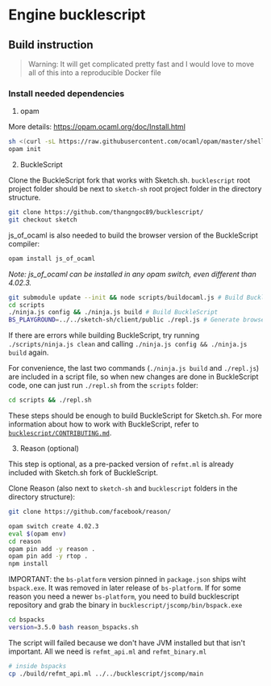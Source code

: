 # Engine bucklescript

## Build instruction

> Warning: It will get complicated pretty fast and I would love to move all of this into a reproducible Docker file

### Install needed dependencies

1. opam

More details: https://opam.ocaml.org/doc/Install.html

```sh
sh <(curl -sL https://raw.githubusercontent.com/ocaml/opam/master/shell/install.sh)
opam init
```

2. BuckleScript

Clone the BuckleScript fork that works with Sketch.sh. `bucklescript` root project folder
should be next to `sketch-sh` root project folder in the directory structure.

```sh
git clone https://github.com/thangngoc89/bucklescript/
git checkout sketch
```

js_of_ocaml is also needed to build the browser version of the BuckleScript compiler:

```sh
opam install js_of_ocaml
```

_Note: js_of_ocaml can be installed in any opam switch, even different than 4.02.3._

```sh
git submodule update --init && node scripts/buildocaml.js # Build BuckleScript fork of OCaml
cd scripts
./ninja.js config && ./ninja.js build # Build BuckleScript
BS_PLAYGROUND=../../sketch-sh/client/public ./repl.js # Generate browser version of BuckleScript
```

If there are errors while building BuckleScript, try running `./scripts/ninja.js clean` and calling
`./ninja.js config && ./ninja.js build` again.

For convenience, the last two commands (`./ninja.js build` and `./repl.js`) are included in a script file, so when
new changes are done in BuckleScript code, one can just run `./repl.sh` from the `scripts` folder:

```sh
cd scripts && ./repl.sh
```

These steps should be enough to build BuckleScript for Sketch.sh. For more information
about how to work with BuckleScript, refer to [`bucklescript/CONTRIBUTING.md`](https://github.com/BuckleScript/bucklescript/blob/2e4c0558a8b417983a4c8ce8d6016ea3a4fa1fc5/CONTRIBUTING.md).

3. Reason (optional)

This step is optional, as a pre-packed version of `refmt.ml` is already included with Sketch.sh fork of BuckleScript.

Clone Reason (also next to `sketch-sh` and `bucklescript` folders in the directory structure):

```sh
git clone https://github.com/facebook/reason/
```

```sh
opam switch create 4.02.3
eval $(opam env)
cd reason
opam pin add -y reason .
opam pin add -y rtop .
npm install
```

IMPORTANT: the `bs-platform` version pinned in `package.json` ships wiht `bspack.exe`. It was removed in later release of `bs-platform`. If for some reason you need a newer `bs-platform`, you need to build bucklescript repository and grab the binary in `bucklescript/jscomp/bin/bspack.exe`

```sh
cd bspacks
version=3.5.0 bash reason_bspacks.sh
```

The script will failed because we don't have JVM installed but that isn't important. All we need is `refmt_api.ml` and `refmt_binary.ml`

```sh
# inside bspacks
cp ./build/refmt_api.ml ../../bucklescript/jscomp/main
```
